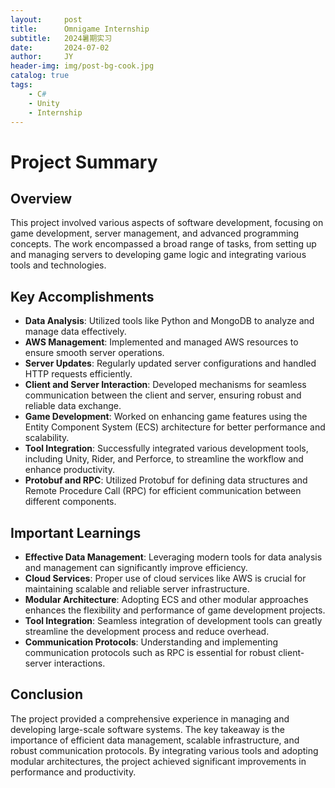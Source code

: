 ```yaml
---
layout:     post
title:      Omnigame Internship
subtitle:   2024暑期实习
date:       2024-07-02
author:     JY
header-img: img/post-bg-cook.jpg
catalog: true
tags:
    - C#
    - Unity
    - Internship
---
```


# Project Summary

## Overview

This project involved various aspects of software development, focusing on game development, server management, and advanced programming concepts. The work encompassed a broad range of tasks, from setting up and managing servers to developing game logic and integrating various tools and technologies.

## Key Accomplishments

- **Data Analysis**: Utilized tools like Python and MongoDB to analyze and manage data effectively.
- **AWS Management**: Implemented and managed AWS resources to ensure smooth server operations.
- **Server Updates**: Regularly updated server configurations and handled HTTP requests efficiently.
- **Client and Server Interaction**: Developed mechanisms for seamless communication between the client and server, ensuring robust and reliable data exchange.
- **Game Development**: Worked on enhancing game features using the Entity Component System (ECS) architecture for better performance and scalability.
- **Tool Integration**: Successfully integrated various development tools, including Unity, Rider, and Perforce, to streamline the workflow and enhance productivity.
- **Protobuf and RPC**: Utilized Protobuf for defining data structures and Remote Procedure Call (RPC) for efficient communication between different components.

## Important Learnings

- **Effective Data Management**: Leveraging modern tools for data analysis and management can significantly improve efficiency.
- **Cloud Services**: Proper use of cloud services like AWS is crucial for maintaining scalable and reliable server infrastructure.
- **Modular Architecture**: Adopting ECS and other modular approaches enhances the flexibility and performance of game development projects.
- **Tool Integration**: Seamless integration of development tools can greatly streamline the development process and reduce overhead.
- **Communication Protocols**: Understanding and implementing communication protocols such as RPC is essential for robust client-server interactions.

## Conclusion

The project provided a comprehensive experience in managing and developing large-scale software systems. The key takeaway is the importance of efficient data management, scalable infrastructure, and robust communication protocols. By integrating various tools and adopting modular architectures, the project achieved significant improvements in performance and productivity.
